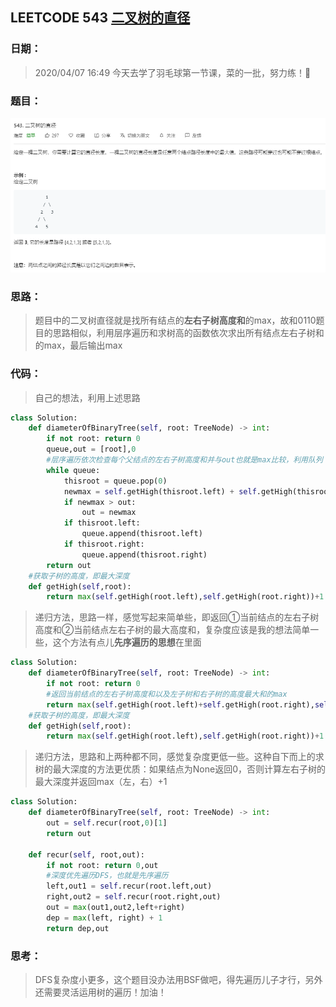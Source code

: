 ## LEETCODE 543 [二叉树的直径](https://leetcode-cn.com/problems/diameter-of-binary-tree/)

### 日期：

> 2020/04/07 16:49 今天去学了羽毛球第一节课，菜的一批，努力练！:1st_place_medal:

### 题目：

![text](https://github.com/zjuzhfbloodz/LeetCode/blob/master/questions/0543.png?raw=true)

### 思路：

> 题目中的二叉树直径就是找所有结点的**左右子树高度和**的max，故和0110题目的思路相似，利用层序遍历和求树高的函数依次求出所有结点左右子树和的max，最后输出max
### 代码：

> 自己的想法，利用上述思路

```python
class Solution:
    def diameterOfBinaryTree(self, root: TreeNode) -> int:
        if not root: return 0
        queue,out = [root],0
        #层序遍历依次检查每个父结点的左右子树高度和并与out也就是max比较，利用队列
        while queue:
            thisroot = queue.pop(0)
            newmax = self.getHigh(thisroot.left) + self.getHigh(thisroot.right)
            if newmax > out:
                out = newmax
            if thisroot.left:
                queue.append(thisroot.left)
            if thisroot.right:
                queue.append(thisroot.right)
        return out
	#获取子树的高度，即最大深度
    def getHigh(self,root):
        return max(self.getHigh(root.left),self.getHigh(root.right))+1 if root else 0
```
> 递归方法，思路一样，感觉写起来简单些，即返回①当前结点的左右子树高度和②当前结点左右子树的最大高度和，复杂度应该是我的想法简单一些，这个方法有点儿**先序遍历的思想**在里面
```python
class Solution:
    def diameterOfBinaryTree(self, root: TreeNode) -> int:
        if not root: return 0
        #返回当前结点的左右子树高度和以及左子树和右子树的高度最大和的max
        return max(self.getHigh(root.left)+self.getHigh(root.right),self.diameterOfBinaryTree(root.left),self.diameterOfBinaryTree(root.right))
	#获取子树的高度，即最大深度
    def getHigh(self,root):
        return max(self.getHigh(root.left),self.getHigh(root.right))+1 if root else 0
```
>递归方法，思路和上两种都不同，感觉复杂度更低一些。这种自下而上的求树的最大深度的方法更优质：如果结点为None返回0，否则计算左右子树的最大深度并返回max（左，右）+1
```python
class Solution:
    def diameterOfBinaryTree(self, root: TreeNode) -> int:
        out = self.recur(root,0)[1]
        return out

    def recur(self, root,out):
        if not root: return 0,out
        #深度优先遍历DFS，也就是先序遍历
        left,out1 = self.recur(root.left,out)
        right,out2 = self.recur(root.right,out)
        out = max(out1,out2,left+right)
        dep = max(left, right) + 1
        return dep,out
```
### 思考：

> DFS复杂度小更多，这个题目没办法用BSF做吧，得先遍历儿子才行，另外还需要灵活运用树的遍历！加油！
